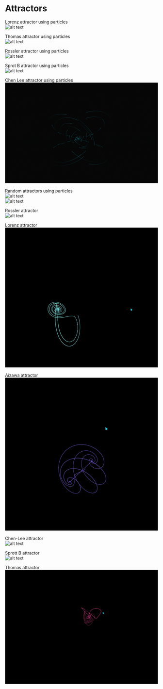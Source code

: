 # Attractors

Lorenz attractor using particles <br/> 
![alt text](https://github.com/dalvagon/Attractors/blob/main/assets/LorenzGif.gif) <br/>

Thomas attractor using particles <br/> 
![alt text](https://github.com/dalvagon/Attractors/blob/main/assets/ThomasGif.gif) <br/>

Rossler attractor using particles <br/> 
![alt text](https://github.com/dalvagon/Attractors/blob/main/assets/RosslerGif.gif) <br/>

Sprot B attractor using particles <br/> 
![alt text](https://github.com/dalvagon/Attractors/blob/main/assets/SprottBGif.gif) <br/>

Chen Lee attractor using particles <br/> 
![alt text](https://github.com/dalvagon/Attractors/blob/main/assets/ChenLeeGif.gif) <br/>

Random attractors using particles <br/> 
![alt text](https://github.com/dalvagon/Attractors/blob/main/assets/Random1.gif) <br/>
![alt text](https://github.com/dalvagon/Attractors/blob/main/assets/Random2.gif) <br/>

Rossler attractor <br/> 
![alt text](https://github.com/dalvagon/Attractors/blob/main/assets/Rossler.gif) <br/>

Lorenz attractor <br/> 
![alt text](https://github.com/dalvagon/Attractors/blob/main/assets/Lorenz.gif) <br/>

Aizawa attractor <br/> 
![alt text](https://github.com/dalvagon/Attractors/blob/main/assets/Aizawa.gif) <br/>

Chen-Lee attractor <br/> 
![alt text](https://github.com/dalvagon/Attractors/blob/main/assets/ChenLee.gif) <br/>

Sprott B attractor <br/> 
![alt text](https://github.com/dalvagon/Attractors/blob/main/assets/SprottB.gif) <br/>

Thomas attractor <br/> 
![alt text](https://github.com/dalvagon/Attractors/blob/main/assets/Thomas.gif) <br/>
